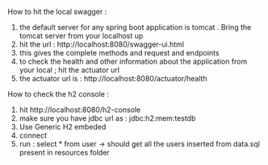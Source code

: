 How to hit the local swagger :
1. the default server for any spring boot application is tomcat . Bring the tomcat server from your localhost up
2. hit the url : http://localhost:8080/swagger-ui.html
3. this gives the complete methods and request and endpoints
4. to check the health and other information about the application from your local ; hit the actuator url
5. the actuator url is : http://localhost:8080/actuator/health

How to check the h2 console :
1. hit http://localhost:8080/h2-console
2. make sure you have jdbc url as : jdbc:h2:mem:testdb
3. Use Generic H2 embeded
4. connect
5. run : select * from user -> should get all the users inserted from data.sql present in resources folder
